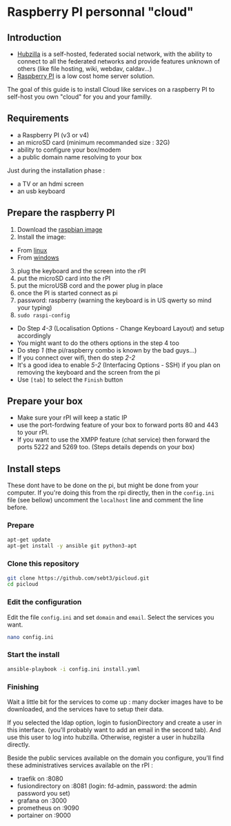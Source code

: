 # Raspberry PI  personnal "cloud"

## Introduction

- [Hubzilla](https://hubzilla.org/) is a self-hosted, federated social network, with the ability to connect to all the federated networks and provide features unknown of others (like file hosting, wiki, webdav, caldav...)
- [Raspberry PI](https://www.raspberrypi.org/) is a low cost home server solution.

The goal of this guide is to install Cloud like services on a raspberry PI to self-host you own "cloud" for you and your familly.

## Requirements

- a Raspberry PI (v3 or v4)
- an microSD card (minimum recommanded size : 32G)
- ability to configure your box/modem
- a public domain name resolving to your box

Just during the installation phase :
- a TV or an hdmi screen
- an usb keyboard

## Prepare the raspberry PI

1. Download the [raspbian image](https://downloads.raspberrypi.org/raspbian_lite_latest) 
2. Install the image:
  - From [linux](https://www.raspberrypi.org/documentation/installation/installing-images/linux.md)
  - From [windows](https://www.raspberrypi.org/documentation/installation/installing-images/windows.md)
3. plug the keyboard and the screen into the rPI
4. put the microSD card into the rPI
5. put the microUSB cord and the power plug in place
6. once the PI is started connect as pi
7. password: raspberry (warning the keyboard is in US qwerty so mind your typing)
8. `sudo raspi-config`
  - Do Step *4-3* (Localisation Options - Change Keyboard Layout) and setup accordingly
  - You might want to do the others options in the step 4 too
  - Do step *1* (the pi/raspberry combo is known by the bad guys...)
  - If you connect over wifi, then do step *2-2*
  - It's a good idea to enable *5-2* (Interfacing Options - SSH) if you plan on removing the keyboard and the screen from the pi
  - Use `[tab]` to select the `Finish` button
  
## Prepare your box
- Make sure your rPI will keep a static IP
- use the port-fordwing feature of your box to forward ports 80 and 443 to your rPI.
- If you want to use the XMPP feature (chat service) then forward the ports 5222 and 5269 too.
(Steps details depends on your box)

## Install steps

These dont have to be done on the pi, but might be done from your computer. If you're doing this from the rpi directly, then in the `config.ini` file (see bellow) uncomment the `localhost` line and comment the line before.

### Prepare
```bash
apt-get update
apt-get install -y ansible git python3-apt
```
### Clone this repository
```bash
git clone https://github.com/sebt3/picloud.git
cd picloud
```

### Edit the configuration

Edit the file `config.ini` and set `domain` and `email`.
Select the services you want.

```bash
nano config.ini
```

### Start the install
```bash
ansible-playbook -i config.ini install.yaml
```

### Finishing
Wait a little bit for the services to come up : many docker images have to be downloaded, and the services have to setup their data.

If you selected the ldap option, login to fusionDirectory and create a user in this interface. (you'll probably want to add an email in the second tab). And use this user to log into hubzilla. Otherwise, register a user in hubzilla directly.

Beside the public services available on the domain you configure, you'll find these administratives services available on the rPI :
- traefik on :8080
- fusiondirectory on :8081 (login: fd-admin, password: the admin password you set)
- grafana on :3000
- prometheus on :9090
- portainer on :9000
